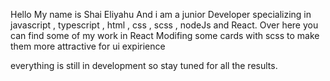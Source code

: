 Hello 
My name is Shai Eliyahu And i am a junior Developer specializing in javascript , typescript , html , css , scss , nodeJs and React.
Over here you can find some of my work in React Modifing some cards with scss to make them more attractive for ui expirience

everything is still in development so stay tuned for all the results.

